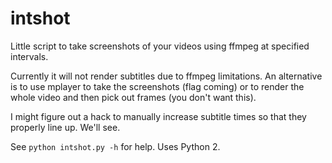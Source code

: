 intshot
=======

Little script to take screenshots of your videos using ffmpeg at specified intervals.

Currently it will not render subtitles due to ffmpeg limitations. An alternative is to use mplayer to take the screenshots (flag coming) or to render the whole video and then pick out frames (you don't want this).

I might figure out a hack to manually increase subtitle times so that they properly line up. We'll see.

See `python intshot.py -h` for help. Uses Python 2.
